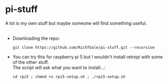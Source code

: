 # pi-stuff

A lot is my own stuff but maybe someone will find something useful.<br /><br />

<ul>
<li>
  Downloading the repo:<br />
  
  ```
  git clone https://github.com/RichTGale/pi-stuff.git --recursive
  ```

  </li>
  <li>

  You can try this for raspberry pi 5 but I wouldn't install retropi with some of the other stuff.<br />
  The script will ask what you want to install...:<br />

  ```
  cd rpi5 ; chmod +x rpi5-setup.sh ; ./rpi5-setup.sh
  ```

  </li>
</ul>
